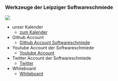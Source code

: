 ### Werkzeuge der Leipziger Softwareschmiede

![](https://i.imgur.com/rfreqlQ.jpg)

+ unser Kalender
	+ [zum Kalender](https://ox.hosteurope.de/appsuite/ui#!!&app=io.ox/calendar&folder=79&perspective=month)
+ Github Account
	+ [Github Account Softwareschmiede](https://github.com/StephanKrauss/Softwareschmiede/tree/develop/blog)  
+ Youtube Account der Softwareschmiede
	+ [Youtube Account](https://www.youtube.com/user/Stephan123R2D2 ) 
+ Twitter Account der Softwareschmiede
	+ [Twitter](https://twitter.com/KrauStephan) 
+ Whiteboard
	+ [Whiteboard](https://webwhiteboard.com/board/5k738a4g)   
